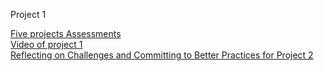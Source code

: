 Project 1

<span style="color:blue">[Five projects Assessments](CSC510_Group_Project/proj1/Project_Assessment.md)</span><br>
<span style="color:blue">[Video of project 1]()</span><br>
<span style="color:blue">[Reflecting on Challenges and Committing to Better Practices for Project 2](CSC510_Group_Project/proj1/thoughts.md)</span><br>
